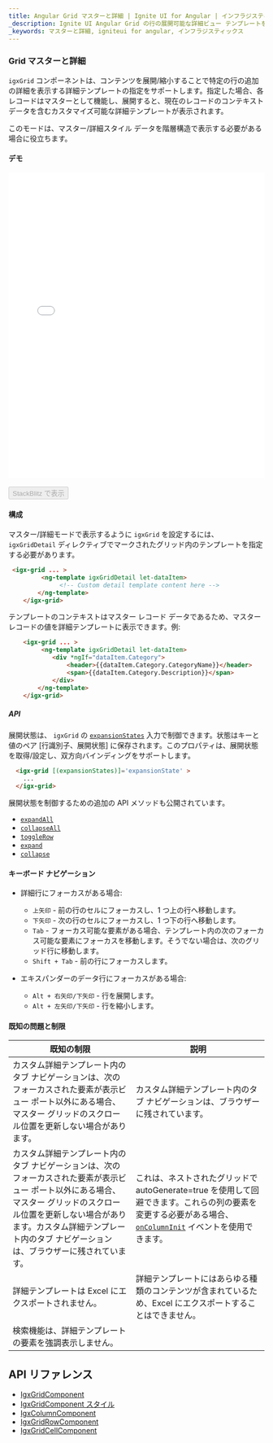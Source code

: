 ```yaml
---
title: Angular Grid マスターと詳細 | Ignite UI for Angular | インフラジスティックス
_description: Ignite UI Angular Grid の行の展開可能な詳細ビュー テンプレートを定義する方法について説明します。
_keywords: マスターと詳細, igniteui for angular, インフラジスティックス
---
```


### Grid マスターと詳細

`igxGrid` コンポーネントは、コンテンツを展開/縮小することで特定の行の追加の詳細を表示する詳細テンプレートの指定をサポートします。指定した場合、各レコードはマスターとして機能し、展開すると、現在のレコードのコンテキスト データを含むカスタマイズ可能な詳細テンプレートが表示されます。

このモードは、マスター/詳細スタイル データを階層構造で表示する必要がある場合に役立ちます。

#### デモ

<div class="sample-container loading" style="height:600px">
    <iframe id="grid-paging-sample-iframe" src='{environment:demosBaseUrl}/grid/grid-master-detail' width="100%" height="100%" seamless frameBorder="0" onload="onSampleIframeContentLoaded(this);"></iframe>
</div>
<br/>
<div>
<button data-localize="stackblitz" disabled class="stackblitz-btn" data-iframe-id="grid-master-detail-iframe" data-demos-base-url="{environment:demosBaseUrl}">StackBlitz で表示</button>
</div>


#### 構成

マスター/詳細モードで表示するように `igxGrid` を設定するには、`igxGridDetail` ディレクティブでマークされたグリッド内のテンプレートを指定する必要があります。

```html
 <igx-grid ... >
         <ng-template igxGridDetail let-dataItem>
              <!-- Custom detail template content here -->
        </ng-template>
    </igx-grid>
```

テンプレートのコンテキストはマスター レコード データであるため、マスター レコードの値を詳細テンプレートに表示できます。例:

```html
    <igx-grid ... >
         <ng-template igxGridDetail let-dataItem>
            <div *ngIf="dataItem.Category">
                <header>{{dataItem.Category.CategoryName}}</header>
                <span>{{dataItem.Category.Description}}</span>
            </div>
        </ng-template>
    </igx-grid>
```


##### API

展開状態は、 `igxGrid` の [`expansionStates`](environment:angularApiUrl}/classes/igxgridcomponent.html#expansionStates) 入力で制御できます。状態はキーと値のペア [行識別子、展開状態] に保存されます。このプロパティは、展開状態を取得/設定し、双方向バインディングをサポートします。

```html
  <igx-grid [(expansionStates)]='expansionState' >
    ...
  </igx-grid>
```

展開状態を制御するための追加の API メソッドも公開されています。
- [`expandAll`]({environment:angularApiUrl}/classes/igxgridcomponent.html#expandAll)
- [`collapseAll`]({environment:angularApiUrl}/classes/igxgridcomponent.html#collapseAll)
- [`toggleRow`]({environment:angularApiUrl}/classes/igxgridcomponent.html#toggleRow)
- [`expand`]({environment:angularApiUrl}/classes/igxgridcomponent.html#expand)
- [`collapse`]({environment:angularApiUrl}/classes/igxgridcomponent.html#collapse)

#### キーボード ナビゲーション

- 詳細行にフォーカスがある場合:

    - `上矢印` - 前の行のセルにフォーカスし、1 つ上の行へ移動します。
    - `下矢印` - 次の行のセルにフォーカスし、1 つ下の行へ移動します。
    - `Tab` - フォーカス可能な要素がある場合、テンプレート内の次のフォーカス可能な要素にフォーカスを移動します。そうでない場合は、次のグリッド行に移動します。
    - `Shift + Tab` - 前の行にフォーカスします。

- エキスパンダーのデータ行にフォーカスがある場合:
    - `Alt + 右矢印/下矢印` - 行を展開します。
    - `Alt + 左矢印/下矢印` - 行を縮小します。

#### 既知の問題と制限


|既知の制限| 説明|
| --- | --- |
| カスタム詳細テンプレート内のタブ ナビゲーションは、次のフォーカスされた要素が表示ビュー ポート以外にある場合、マスター グリッドのスクロール位置を更新しない場合があります。| カスタム詳細テンプレート内のタブ ナビゲーションは、ブラウザーに残されています。 |
| カスタム詳細テンプレート内のタブ ナビゲーションは、次のフォーカスされた要素が表示ビュー ポート以外にある場合、マスター グリッドのスクロール位置を更新しない場合があります。カスタム詳細テンプレート内のタブ ナビゲーションは、ブラウザーに残されています。| これは、ネストされたグリッドで autoGenerate=true を使用して回避できます。これらの列の要素を変更する必要がある場合、[`onColumnInit`]({environment:angularApiUrl}/classes/igxgridcomponent.html#oncolumninit) イベントを使用できます。 |
| 詳細テンプレートは Excel にエクスポートされません。| 詳細テンプレートにはあらゆる種類のコンテンツが含まれているため、Excel にエクスポートすることはできません。|
| 検索機能は、詳細テンプレートの要素を強調表示しません。 | |



<div class="divider--half"></div>

## API リファレンス
* [IgxGridComponent]({environment:angularApiUrl}/classes/igxgridcomponent.html)
* [IgxGridComponent スタイル]({environment:sassApiUrl}/#function-igx-grid-theme)
* [IgxColumnComponent]({environment:angularApiUrl}/classes/igxcolumncomponent.html)
* [IgxGridRowComponent]({environment:angularApiUrl}/classes/igxgridrowcomponent.html)
* [IgxGridCellComponent]({environment:angularApiUrl}/classes/igxgridcellcomponent.html)